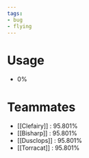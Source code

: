```yaml
---
tags:
- bug
- flying
---
```

# Usage
- 0%
# Teammates
- [[Clefairy]] : 95.801%
- [[Bisharp]] : 95.801%
- [[Dusclops]] : 95.801%
- [[Torracat]] : 95.801%